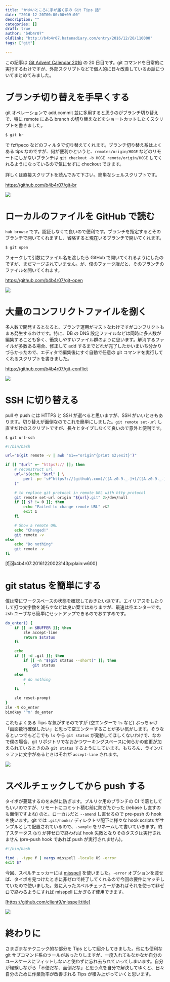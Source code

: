 ```yaml
---
title: "かゆいところに手が届く系の Git Tips 話"
date: "2016-12-20T00:00:00+09:00"
description: ""
categories: []
draft: true
author: "b4b4r07"
oldlink: "http://b4b4r07.hatenadiary.com/entry/2016/12/20/110000"
tags: ["git"]

---
```


この記事は [Git Advent Calendar 2016](http://qiita.com/advent-calendar/2016/git) の 20 日目です。git コマンドを日常的に実行するわけですが、外部スクリプトなどで個人的に日々改善しているお話についてまとめてみました。

# ブランチ切り替えを手早くする

git オペレーションで add,commit 並に多用すると思うのがブランチ切り替えで、特に remote にある branch の切り替えなどをショートカットしたくスクリプトを書きました。

```
$ git br
```

で fzf/peco などのフィルタで切り替えてくれます。ブランチ切り替え系はよくある tips なのですが、何が便利かというと、`remotes/origin/HOGE` などのリモートにしかないブランチは `git checkout -b HOGE remote/origin/HOGE` してくれるようになっているので気にせずに checkout できます。

詳しくは直接スクリプトを読んでみて下さい。簡単なシェルスクリプトです。

<https://github.com/b4b4r07/git-br>

![](https://cl.ly/28143e1J2G2h/git_br.gif)

# ローカルのファイルを GitHub で読む

`hub browse` です。認証しなくて良いので便利です。ブランチを指定するとそのブランチで開いてくれますし、省略すると現在いるブランチで開いてくれます。

```
$ git open
```

フォークして引数にファイル名を渡したら GitHub で開いてくれるようにしたのですが、まだマージされていません。が、僕のフォーク版だと、そのブランチのファイルを開いてくれます。

<https://github.com/b4b4r07/git-open>

![](https://cl.ly/1h1G0I002s1J/git_open.gif)

# 大量のコンフリクトファイルを捌く

多人数で開発するとなると、ブランチ運用がマストなわけですがコンフリクトもまぁ発生するわけです。特に、DB の DNS 設定ファイルなどは同時に多人数が編集することも多く、衝突しやすいファイル群のように思います。解消するファイルが多数ある場合、修正して add するまでどれが完了したかいまいち分かりづらかったので、エディタで編集後にすぐ自動で任意の git コマンドを実行してくれるスクリプトを書きました。

<https://github.com/b4b4r07/git-conflict>

![](https://cl.ly/3O1T0O3d3e0k/git_conflict.gif)

# SSH に切り替える

pull や push には HTTPS と SSH が選べると思いますが、SSH がいいときもあります。切り替えが面倒なのでこれを簡単にしました。`git remote set-url` し直すだけのスクリプトですが、長々とタイプしなくて良いので意外と便利です。

```
$ git url-ssh
```

```sh
#!/bin/bash

url="$(git remote -v | awk '$1=="origin"{print $2;exit}')"

if [[ "$url" =~ ^https?:// ]]; then
    # reconstruct url
    url="$(echo "$url" | \
        perl -pe 's#^https?://(github\.com)/([A-z0-9._-]+)/([A-z0-9._-]+)(\.git)?$#git\@$1:$2/$3#'
    )"

    # to replace git protocol in remote URL with http protocol
    git remote set-url origin "${url}.git" 2>/dev/null
    if [[ $? != 0 ]]; then
        echo "Failed to change remote URL" >&2
        exit 1
    fi

    # Show a remote URL
    echo "Changed!"
    git remote -v
else
    echo "Do nothing"
    git remote -v
fi
```

[f:id:b4b4r07:20161220023143p:plain:w600]

# git status を簡単にする

僕は常にワークスペースの状態を確認しておきたい派です。エイリアスをしたりして打つ文字数を減らすなどは良い案ではありますが、最速は空エンターです。zsh ユーザなら簡単にセットアップできるのでおすすめです。

```sh
do_enter() {
    if [[ -n $BUFFER ]]; then
        zle accept-line
        return $status
    fi

    echo
    if [[ -d .git ]]; then
        if [[ -n "$(git status --short)" ]]; then
            git status
        fi
    else
        # do nothing
        :
    fi

    zle reset-prompt
}
zle -N do_enter
bindkey '^m' do_enter
```

これもよくある Tips な気がするのですが (空エンターで `ls` など) ぶっちゃけ「画面数行確保したい」と思って空エンターすることが多い気がします。そうなるといつでもどこでも `ls` やら `git status` が発動してほしくないわけで、なので僕の場合、git リポジトリでなおかつワーキングスペースに何らかの変更が加えられているときのみ `git status` するようにしています。もちろん、ラインバッファに文字があるときはそれが `accept-line` されます。

![](https://cl.ly/1E0F0S0w3I2S/git_st.gif)

# スペルチェックしてから push する

タイポが蔓延するのを未然に防ぎます。プルリク用のブランチの CI で落としてもいいのですが、リモートにコミット積む前に防ぎたかった (rebase し直すのも面倒ですよね) のと、ローカルだと `--amend` し直せるので pre-push の hook を使います。git では `.git/hooks/` ディレクトリ配下に様々な hook scripts がサンプルとして配置されているので、`.sample` をリネームして書いていきます。終了ステータス (`$?`) が非ゼロで終われば hook 失敗となりそのタスクは実行されません (pre-push hook であれば push が実行されません)。

```sh
#!/bin/bash

find . -type f | xargs misspell -locale US -error
exit $?
```

今回、スペルチェッカーには [misspell](https://github.com/client9/misspell) を使いました。`-error` オプションを渡せば、タイポを見つけたときに非ゼロで終了してくれるので今回の要件にマッチしていたので使いました。気に入ったスペルチェッカーがあればそれを使って非ゼロで終わるようにすれば misspell にかぎらず使用できます。

[https://github.com/client9/misspell:title]

![](https://cl.ly/0X452R17412J/git_push.gif)

# 終わりに

さまざまなテクニック的な部分を Tips として紹介してきました。他にも便利な git サブコマンド系のツールがあったりしますが、一度入れてもなかなか自分のユースケースにフィットしないと使わずに忘れ去られていってしまいます。自分が経験しながら「不便だな、面倒だな」と思う点を自分で解決してゆくと、日々自分のために作業効率が改善される Tips が積み上がっていくと思います。

